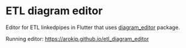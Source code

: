 # ETL diagram editor

Editor for ETL linkedpipes in Flutter that uses [diagram_editor](https://pub.dev/packages/diagram_editor) package.

Running editor: https://arokip.github.io/etl_diagram_editor


